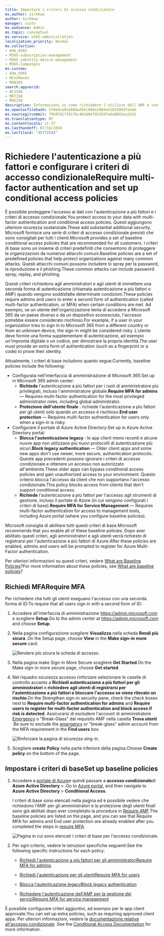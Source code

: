 ```yaml
---
title: Impostare i criteri di accesso condizionale
ms.author: sirkkuw
author: Sirkkuw
manager: scotv
ms.audience: Admin
ms.topic: conceptual
ms.service: o365-administration
localization_priority: Normal
ms.collection:
- Adm_O365
- M365-subscription-management
- M365-identity-device-management
- M365-Campaigns
ms.custom:
- Adm_O365
- MiniMaven
- MSB365
search.appverid:
- BCS160
- MET150
- MOE150
description: Informazioni su come richiedere l'utilizzo dell'AMF e configurare i criteri di accesso condizionale per Microsoft 365 business.
ms.openlocfilehash: 570edce03a68dad56c895e2484a5162496d7a3eb
ms.sourcegitcommit: 75b97d1ff617bc4b1b0ef9135dfe6a8842ea1b52
ms.translationtype: MT
ms.contentlocale: it-IT
ms.lasthandoff: 07/18/2019
ms.locfileid: "35772543"
---
```

# <a name="require-multi-factor-authentication-and-set-up-conditional-access-policies"></a><span data-ttu-id="12366-103">Richiedere l'autenticazione a più fattori e configurare i criteri di accesso condizionale</span><span class="sxs-lookup"><span data-stu-id="12366-103">Require multi-factor authentication and set up conditional access policies</span></span>

<span data-ttu-id="12366-104">È possibile proteggere l'accesso ai dati con l'autenticazione a più fattori e i criteri di accesso condizionale.</span><span class="sxs-lookup"><span data-stu-id="12366-104">You protect access to your data with multi-factor authentication and conditional access policies.</span></span> <span data-ttu-id="12366-105">Questi aggiungono ulteriore sicurezza sostanziale.</span><span class="sxs-lookup"><span data-stu-id="12366-105">These add substantial additional security.</span></span> <span data-ttu-id="12366-106">Microsoft fornisce una serie di criteri di accesso condizionale previsti che sono consigliati per tutti i clienti.</span><span class="sxs-lookup"><span data-stu-id="12366-106">Microsoft provides a set of baseline conditional access policies that are recommended for all customers.</span></span> <span data-ttu-id="12366-107">I criteri di base sono un insieme di criteri predefiniti che consentono di proteggere le organizzazioni da numerosi attacchi comuni.</span><span class="sxs-lookup"><span data-stu-id="12366-107">Baseline policies are a set of predefined policies that help protect organizations against many common attacks.</span></span> <span data-ttu-id="12366-108">Questi attacchi comuni possono includere lo spray per la password, la riproduzione e il phishing.</span><span class="sxs-lookup"><span data-stu-id="12366-108">These common attacks can include password spray, replay, and phishing.</span></span>

<span data-ttu-id="12366-109">Questi criteri richiedono agli amministratori e agli utenti di immettere una seconda forma di autenticazione (chiamata autenticazione a più fattori o AMF) quando vengono soddisfatte determinate condizioni.</span><span class="sxs-lookup"><span data-stu-id="12366-109">These policies require admins and users to enter a second form of authentication (called multi-factor authentication, or MFA) when certain conditions are met.</span></span> <span data-ttu-id="12366-110">Ad esempio, se un utente dell'organizzazione tenta di accedere a Microsoft 365 da un paese diverso o da un dispositivo sconosciuto, l'accesso potrebbe essere considerato rischioso.</span><span class="sxs-lookup"><span data-stu-id="12366-110">For example, if a user in your organization tries to sign in to Microsoft 365 from a different country or from an unknown device, the sign-in might be considered risky.</span></span> <span data-ttu-id="12366-111">L'utente deve fornire una forma supplementare di autenticazione, ad esempio un'impronta digitale o un codice, per dimostrare la propria identità.</span><span class="sxs-lookup"><span data-stu-id="12366-111">The user must provide an extra form of authentication (such as a fingerprint or a code) to prove their identity.</span></span> 

<span data-ttu-id="12366-112">Attualmente, i criteri di base includono quanto segue:</span><span class="sxs-lookup"><span data-stu-id="12366-112">Currently, baseline policies include the following:</span></span>
- <span data-ttu-id="12366-113">Configurata nell'interfaccia di amministrazione di Microsoft 365:</span><span class="sxs-lookup"><span data-stu-id="12366-113">Set up in Microsoft 365 admin center:</span></span>
    - <span data-ttu-id="12366-114">**Richiede** l'autenticazione a più fattori per i ruoli di amministratore più privilegiati, incluso l'amministratore globale.</span><span class="sxs-lookup"><span data-stu-id="12366-114">**Require MFA for admins** — Requires multi-factor authentication for the most privileged administrator roles, including global administrator.</span></span>
    - <span data-ttu-id="12366-115">**Protezione dell'utente finale** : richiede l'autenticazione a più fattori per gli utenti solo quando un accesso è rischioso.</span><span class="sxs-lookup"><span data-stu-id="12366-115">**End user protection** — Requires multi-factor authentication for users only when a sign-in is risky.</span></span> 
- <span data-ttu-id="12366-116">Configurare il portale di Azure Active Directory:</span><span class="sxs-lookup"><span data-stu-id="12366-116">Set up in Azure Active Directory portal:</span></span>
    - <span data-ttu-id="12366-117">**Blocca l'autenticazione legacy** : le app client meno recenti e alcune nuove app non utilizzano più nuovi protocolli di autenticazione più sicuri.</span><span class="sxs-lookup"><span data-stu-id="12366-117">**Block legacy authentication** — Older client apps and some new apps don't use newer, more secure, authentication protocols.</span></span> <span data-ttu-id="12366-118">Queste app precedenti possono ignorare i criteri di accesso condizionale e ottenere un accesso non autorizzato all'ambiente.</span><span class="sxs-lookup"><span data-stu-id="12366-118">These older apps can bypass conditional access policies and gain unauthorized access to your environment.</span></span> <span data-ttu-id="12366-119">Questo criterio blocca l'accesso da client che non supportano l'accesso condizionale.</span><span class="sxs-lookup"><span data-stu-id="12366-119">This policy blocks access from clients that don't support conditional access.</span></span> 
    - <span data-ttu-id="12366-120">**Richiede** l'autenticazione a più fattori per l'accesso agli strumenti di gestione, incluso il portale di Azure (in cui vengono configurati i criteri di base).</span><span class="sxs-lookup"><span data-stu-id="12366-120">**Require MFA for Service Management** — Requires multi-factor authentication for access to management tools, including Azure portal (where you configure baseline policies).</span></span> 

<span data-ttu-id="12366-121">Microsoft consiglia di abilitare tutti questi criteri di base.</span><span class="sxs-lookup"><span data-stu-id="12366-121">Microsoft recommends that you enable all of these baseline policies.</span></span> <span data-ttu-id="12366-122">Dopo aver abilitato questi criteri, agli amministratori e agli utenti verrà richiesto di registrarsi per l'autenticazione a più fattori di Azure.</span><span class="sxs-lookup"><span data-stu-id="12366-122">After these policies are enabled, admins and users will be prompted to register for Azure Multi-Factor authentication.</span></span>

<span data-ttu-id="12366-123">Per ulteriori informazioni su questi criteri, vedere [What are Baseline Policies](https://docs.microsoft.com/azure/active-directory/conditional-access/concept-baseline-protection)?</span><span class="sxs-lookup"><span data-stu-id="12366-123">For more information about these policies, see [What are baseline policies](https://docs.microsoft.com/azure/active-directory/conditional-access/concept-baseline-protection)?</span></span>


## <a name="require-mfa"></a><span data-ttu-id="12366-124">Richiedi MFA</span><span class="sxs-lookup"><span data-stu-id="12366-124">Require MFA</span></span>

<span data-ttu-id="12366-125">Per richiedere che tutti gli utenti eseguano l'accesso con una seconda forma di ID:</span><span class="sxs-lookup"><span data-stu-id="12366-125">To require that all users sign in with a second form of ID:</span></span>

1. <span data-ttu-id="12366-126">Accedere all'interfaccia di amministrazione <a href="https://go.microsoft.com/fwlink/p/?linkid=837890" target="_blank">https://admin.microsoft.com</a> e scegliere **Setup**.</span><span class="sxs-lookup"><span data-stu-id="12366-126">Go to the admin center at <a href="https://go.microsoft.com/fwlink/p/?linkid=837890" target="_blank">https://admin.microsoft.com</a> and choose **Setup**.</span></span>

2. <span data-ttu-id="12366-127">Nella pagina configurazione scegliere **Visualizza** nella scheda **Rendi più sicura** .</span><span class="sxs-lookup"><span data-stu-id="12366-127">On the Setup page, choose **View** in the **Make sign-in more secure** card.</span></span>


    ![Rendere più sicura la scheda di accesso.](media/setupmfa.png)
3. <span data-ttu-id="12366-129">Nella pagina make Sign-in More Secure scegliere **Get Started**.</span><span class="sxs-lookup"><span data-stu-id="12366-129">On the Make sign-in more secure page, choose **Get started**.</span></span>
 
4. <span data-ttu-id="12366-130">Nel riquadro sicurezza accesso rinforzare selezionare le caselle di controllo accanto a **Richiedi autenticazione a più fattori per gli amministratori** e **richiedere agli utenti di registrarsi per l'autenticazione a più fattori e bloccare l'accesso se viene rilevato un rischio**.</span><span class="sxs-lookup"><span data-stu-id="12366-130">On the Strengthen sign-in security pane, check the check boxes next to **Require multi-factor authentication for admins** and **Require users to register for multi-factor authentication and block access if risk is detected**.</span></span>
    <span data-ttu-id="12366-131">Assicurarsi di escludere l'account di amministratore [Emergency](m365-campaigns-protect-admin-accounts.md#create-an-emergency-admin-account) o "Break-Glass" dal requisito AMF nella casella **Trova utenti** .</span><span class="sxs-lookup"><span data-stu-id="12366-131">Be sure to exclude the [emergency](m365-campaigns-protect-admin-accounts.md#create-an-emergency-admin-account) or "break-glass" admin account from the MFA requirement in the **Find users** box.</span></span>
    
    ![Rinforzare la pagina di sicurezza sing-in.](media/requiremfa.png)

5. <span data-ttu-id="12366-133">Scegliere **create Policy** nella parte inferiore della pagina.</span><span class="sxs-lookup"><span data-stu-id="12366-133">Choose **Create policy** on the bottom of the page.</span></span>

## <a name="set-up-baseline-policies"></a><span data-ttu-id="12366-134">Impostare i criteri di base</span><span class="sxs-lookup"><span data-stu-id="12366-134">Set up baseline policies</span></span>

1. <span data-ttu-id="12366-135">Accedere a [portale di Azure](https://portal.azure.com)e quindi passare a **accesso condizionale**di **Azure Active Directory** \> .</span><span class="sxs-lookup"><span data-stu-id="12366-135">Go to [Azure portal](https://portal.azure.com), and then navigate to **Azure Active Directory** \> **Conditional Access**.</span></span>
    
    <span data-ttu-id="12366-136">I criteri di base sono elencati nella pagina ed è possibile vedere che richiedono l'AMF per gli amministratori e la protezione degli utenti finali sono già abilitati dopo aver completato la procedura in [Require AMF](#require-mfa).</span><span class="sxs-lookup"><span data-stu-id="12366-136">The baseline policies are listed on the page, and you can see that Require MFA for admins and End user protection are already enabled after you completed the steps in [require MFA](#require-mfa).</span></span>

    ![Pagina in cui sono elencati i criteri di base per l'accesso condizionale.](media/casettings.png)
2. <span data-ttu-id="12366-138">Per ogni criterio, vedere le istruzioni specifiche seguenti:</span><span class="sxs-lookup"><span data-stu-id="12366-138">See the following specific instructions for each policy:</span></span>

    - [<span data-ttu-id="12366-139">Richiedi l'autenticazione a più fattori per gli amministratori</span><span class="sxs-lookup"><span data-stu-id="12366-139">Require MFA for admins</span></span>](https://docs.microsoft.com/en-us/azure/active-directory/conditional-access/howto-baseline-protect-administrators)

       
    -   [<span data-ttu-id="12366-140">Richiedi l'autenticazione per gli utenti</span><span class="sxs-lookup"><span data-stu-id="12366-140">Require MFA for users</span></span>](https://docs.microsoft.com/en-us/azure/active-directory/conditional-access/howto-baseline-protect-end-users)  
    - [<span data-ttu-id="12366-141">Blocca l'autenticazione legacy</span><span class="sxs-lookup"><span data-stu-id="12366-141">Block legacy authentication</span></span>](https://docs.microsoft.com/en-us/azure/active-directory/conditional-access/howto-baseline-protect-legacy-auth)
    - [<span data-ttu-id="12366-142">Richiedere l'autenticazione dell'AMF per la gestione dei servizi</span><span class="sxs-lookup"><span data-stu-id="12366-142">Require MFA for service management</span></span>](https://docs.microsoft.com/azure/active-directory/conditional-access/howto-baseline-protect-azure)

<span data-ttu-id="12366-143">È possibile configurare criteri aggiuntivi, ad esempio per le app client approvate.</span><span class="sxs-lookup"><span data-stu-id="12366-143">You can set up extra policies, such as requiring approved client apps.</span></span> <span data-ttu-id="12366-144">Per ulteriori informazioni, vedere la [documentazione relativa all'accesso condizionale](https://docs.microsoft.com/azure/active-directory/conditional-access/) .</span><span class="sxs-lookup"><span data-stu-id="12366-144">See the [Conditional Access Documentation](https://docs.microsoft.com/azure/active-directory/conditional-access/) for more information.</span></span>
